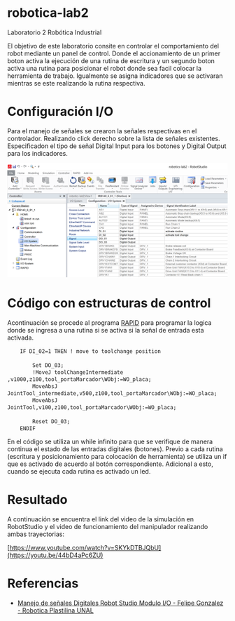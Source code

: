 # robotica-lab2
Laboratorio 2 Robótica Industrial 

El objetivo de este laboratorio consite en controlar el comportamiento del robot mediante un panel de control.
Donde el accionamiento de un primer boton activa la ejecución de una rutina de escritura y un segundo boton activa una rutina para posicionar el robot donde sea facil colocar la herramienta de trabajo. Igualmente se asigna indicadores que se activaran mientras se este realizando la rutina respectiva.

# Configuración I/O
Para el manejo de señales se crearon la señales respectivas en el controlador. Realizando click derecho sobre la lista de señales existentes. Especificadon el tipo de señal Digital Input para los botones y Digital Output para los indicadores.

![capture robotStudio signal creation](/media/robotStudioSignalCreation.png)

# Código con estructuras de control 
Acontinuación se procede al programa [RAPID](/RAPID/) para programar la logica donde se ingresa a una rutina si se activa si la señal de entrada esta activada.

```
    IF DI_02=1 THEN ! move to toolchange position
        
        Set DO_03;
        !MoveJ toolChangeIntermediate ,v1000,z100,tool_portaMarcador\WObj:=WO_placa;
        MoveAbsJ JointTool_intermediate,v500,z100,tool_portaMarcador\WObj:=WO_placa;
        MoveAbsJ JointTool,v100,z100,tool_portaMarcador\WObj:=WO_placa;
        
        Reset DO_03;                
    ENDIF 
```

En el código se utiliza un while infinito para que se verifique de manera continua el estado de las entradas digitales (botones). Previo a cada rutina (escritura y posicionamiento para colocación de herramienta) se utiliza un if que es activado de acuerdo al botón correspondiente. Adicional a esto, cuando se ejecuta cada rutina es activado un led.
# Resultado
A continuación se encuentra el link del video de la simulación en RobotStudio y el video de funcionamiento del manipulador realizando ambas trayectorias:

[https://www.youtube.com/watch?v=SKYkDTBJQbU](https://youtu.be/44bD4aPc6ZU)

# Referencias
- [Manejo de señales Digitales Robot Studio Modulo I/O - Felipe Gonzalez - Robotica Plastilina UNAL](https://youtu.be/p6UeCqhBiWE)
